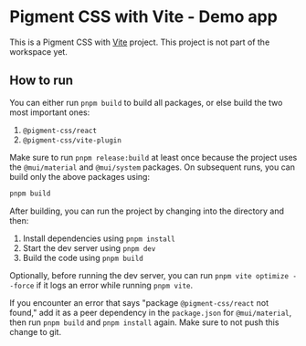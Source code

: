 # Pigment CSS with Vite - Demo app

This is a Pigment CSS with [Vite](https://vitejs.dev/) project.
This project is not part of the workspace yet.

## How to run

You can either run `pnpm build` to build all packages, or else build the two most important ones:

1. `@pigment-css/react`
2. `@pigment-css/vite-plugin`

Make sure to run `pnpm release:build` at least once because the project uses the `@mui/material` and `@mui/system` packages. On subsequent runs, you can build only the above packages using:

```bash
pnpm build
```

After building, you can run the project by changing into the directory and then:

1. Install dependencies using `pnpm install`
2. Start the dev server using `pnpm dev`
3. Build the code using `pnpm build`

Optionally, before running the dev server, you can run `pnpm vite optimize --force` if it logs an error while running `pnpm vite`.

If you encounter an error that says "package `@pigment-css/react` not found," add it as a peer dependency in the `package.json` for `@mui/material`, then run `pnpm build` and `pnpm install` again. Make sure to not push this change to git.
